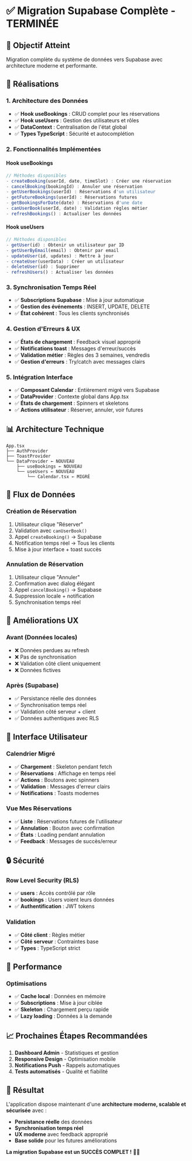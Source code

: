 # ✅ Migration Supabase Complète - TERMINÉE

## 🎯 **Objectif Atteint**
Migration complète du système de données vers Supabase avec architecture moderne et performante.

## 🚀 **Réalisations**

### **1. Architecture des Données**
- ✅ **Hook useBookings** : CRUD complet pour les réservations
- ✅ **Hook useUsers** : Gestion des utilisateurs et rôles
- ✅ **DataContext** : Centralisation de l'état global
- ✅ **Types TypeScript** : Sécurité et autocomplétion

### **2. Fonctionnalités Implémentées**

#### **Hook useBookings**
```typescript
// Méthodes disponibles
- createBooking(userId, date, timeSlot) : Créer une réservation
- cancelBooking(bookingId) : Annuler une réservation
- getUserBookings(userId) : Réservations d'un utilisateur
- getFutureBookings(userId) : Réservations futures
- getBookingsForDate(date) : Réservations d'une date
- canUserBook(userId, date) : Validation règles métier
- refreshBookings() : Actualiser les données
```

#### **Hook useUsers**
```typescript
// Méthodes disponibles
- getUser(id) : Obtenir un utilisateur par ID
- getUserByEmail(email) : Obtenir par email
- updateUser(id, updates) : Mettre à jour
- createUser(userData) : Créer un utilisateur
- deleteUser(id) : Supprimer
- refreshUsers() : Actualiser les données
```

### **3. Synchronisation Temps Réel**
- ✅ **Subscriptions Supabase** : Mise à jour automatique
- ✅ **Gestion des événements** : INSERT, UPDATE, DELETE
- ✅ **État cohérent** : Tous les clients synchronisés

### **4. Gestion d'Erreurs & UX**
- ✅ **États de chargement** : Feedback visuel approprié
- ✅ **Notifications toast** : Messages d'erreur/succès
- ✅ **Validation métier** : Règles des 3 semaines, vendredis
- ✅ **Gestion d'erreurs** : Try/catch avec messages clairs

### **5. Intégration Interface**
- ✅ **Composant Calendar** : Entièrement migré vers Supabase
- ✅ **DataProvider** : Contexte global dans App.tsx
- ✅ **États de chargement** : Spinners et skeletons
- ✅ **Actions utilisateur** : Réserver, annuler, voir futures

## 📊 **Architecture Technique**

```
App.tsx
├── AuthProvider
├── ToastProvider  
└── DataProvider ← NOUVEAU
    ├── useBookings ← NOUVEAU
    └── useUsers ← NOUVEAU
        └── Calendar.tsx ← MIGRÉ
```

## 🔄 **Flux de Données**

### **Création de Réservation**
1. Utilisateur clique "Réserver"
2. Validation avec `canUserBook()`
3. Appel `createBooking()` → Supabase
4. Notification temps réel → Tous les clients
5. Mise à jour interface + toast succès

### **Annulation de Réservation**
1. Utilisateur clique "Annuler"
2. Confirmation avec dialog élégant
3. Appel `cancelBooking()` → Supabase
4. Suppression locale + notification
5. Synchronisation temps réel

## 🎨 **Améliorations UX**

### **Avant (Données locales)**
- ❌ Données perdues au refresh
- ❌ Pas de synchronisation
- ❌ Validation côté client uniquement
- ❌ Données fictives

### **Après (Supabase)**
- ✅ Persistance réelle des données
- ✅ Synchronisation temps réel
- ✅ Validation côté serveur + client
- ✅ Données authentiques avec RLS

## 📱 **Interface Utilisateur**

### **Calendrier Migré**
- ✅ **Chargement** : Skeleton pendant fetch
- ✅ **Réservations** : Affichage en temps réel
- ✅ **Actions** : Boutons avec spinners
- ✅ **Validation** : Messages d'erreur clairs
- ✅ **Notifications** : Toasts modernes

### **Vue Mes Réservations**
- ✅ **Liste** : Réservations futures de l'utilisateur
- ✅ **Annulation** : Bouton avec confirmation
- ✅ **États** : Loading pendant annulation
- ✅ **Feedback** : Messages de succès/erreur

## 🔒 **Sécurité**

### **Row Level Security (RLS)**
- ✅ **users** : Accès contrôlé par rôle
- ✅ **bookings** : Users voient leurs données
- ✅ **Authentification** : JWT tokens

### **Validation**
- ✅ **Côté client** : Règles métier
- ✅ **Côté serveur** : Contraintes base
- ✅ **Types** : TypeScript strict

## 🚀 **Performance**

### **Optimisations**
- ✅ **Cache local** : Données en mémoire
- ✅ **Subscriptions** : Mise à jour ciblée
- ✅ **Skeleton** : Chargement perçu rapide
- ✅ **Lazy loading** : Données à la demande

## 📈 **Prochaines Étapes Recommandées**

1. **Dashboard Admin** - Statistiques et gestion
2. **Responsive Design** - Optimisation mobile
3. **Notifications Push** - Rappels automatiques
4. **Tests automatisés** - Qualité et fiabilité

## 🎉 **Résultat**

L'application dispose maintenant d'une **architecture moderne, scalable et sécurisée** avec :
- **Persistance réelle** des données
- **Synchronisation temps réel**
- **UX moderne** avec feedback approprié
- **Base solide** pour les futures améliorations

**La migration Supabase est un SUCCÈS COMPLET !** 🚀✨
